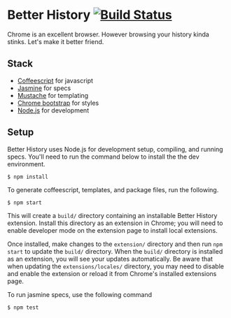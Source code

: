 Better History [![Build Status](https://travis-ci.org/roykolak/better-history.png)](https://travis-ci.org/roykolak/better-history)
=================

Chrome is an excellent browser. However browsing your history kinda stinks. Let's make it better friend.

Stack
----------------

* [Coffeescript](http://coffeescript.org/) for javascript
* [Jasmine](http://pivotal.github.com/jasmine/) for specs
* [Mustache](http://mustache.github.com/) for templating
* [Chrome bootstrap](https://github.com/roykolak/chrome-bootstrap) for styles
* [Node.js](https://github.com/joyent/node) for development

Setup
-----------------

Better History uses Node.js for development setup, compiling, and running specs. You'll need to run the command below to install the the dev environment.

    $ npm install

To generate coffeescript, templates, and package files, run the following.

    $ npm start

This will create a `build/` directory containing an installable Better History extension. Install this directory as an extension in Chrome; you will need to enable developer mode on the extension page to install local extensions.

Once installed, make changes to the `extension/` directory and then run `npm start` to update the `build/` directory. When the `build/` directory is installed as an extension, you will see your updates automatically. Be aware that when updating the `extensions/locales/` directory, you may need to disable and enable the extension or reload it from Chrome's installed extensions page.

To run jasmine specs, use the following command

    $ npm test
